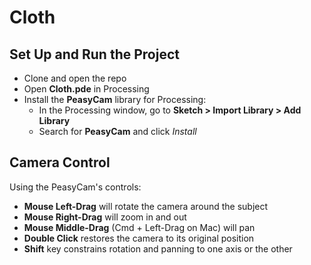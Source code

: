 # Cloth

## Set Up and Run the Project

- Clone and open the repo
- Open **Cloth.pde** in Processing
- Install the **PeasyCam** library for Processing: 
    - In the Processing window, go to **Sketch > Import Library > Add Library**
    - Search for **PeasyCam** and click *Install*

## Camera Control

Using the PeasyCam's controls:
- **Mouse Left-Drag** will rotate the camera around the subject
- **Mouse Right-Drag** will zoom in and out
- **Mouse Middle-Drag** (Cmd + Left-Drag on Mac) will pan
- **Double Click** restores the camera to its original position
- **Shift** key constrains rotation and panning to one axis or the other
